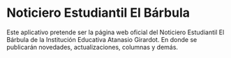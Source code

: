 # Noticiero Estudiantil El Bárbula

Este aplicativo pretende ser la página web oficial del Noticiero Estudiantil El Bárbula de la Institución Educativa Atanasio Girardot. En donde se publicarán novedades, actualizaciones, columnas y demás.
